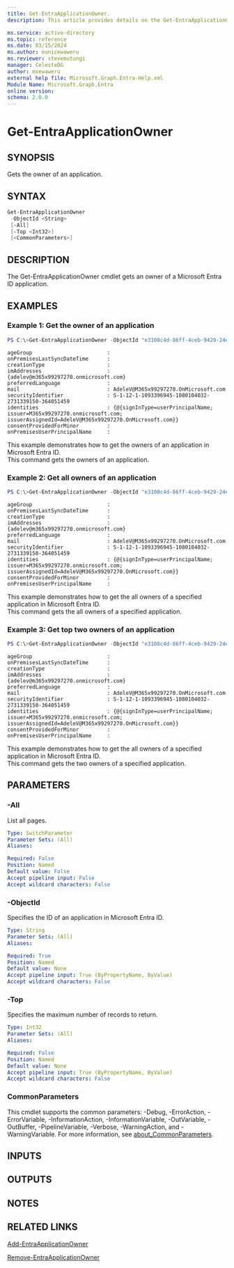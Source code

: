 ```yaml
---
title: Get-EntraApplicationOwner.
description: This article provides details on the Get-EntraApplicationOwner command.

ms.service: active-directory
ms.topic: reference
ms.date: 03/15/2024
ms.author: eunicewaweru
ms.reviewer: stevemutungi
manager: CelesteDG
author: msewaweru
external help file: Microsoft.Graph.Entra-Help.xml
Module Name: Microsoft.Graph.Entra
online version:
schema: 2.0.0
---
```


# Get-EntraApplicationOwner

## SYNOPSIS
Gets the owner of an application.

## SYNTAX

```powershell
Get-EntraApplicationOwner 
 -ObjectId <String> 
 [-All] 
 [-Top <Int32>] 
 [<CommonParameters>]
```

## DESCRIPTION
The Get-EntraApplicationOwner cmdlet gets an owner of a Microsoft Entra ID application.

## EXAMPLES

### Example 1: Get the owner of an application
```powershell
PS C:\>Get-EntraApplicationOwner -ObjectId "e3108c4d-86ff-4ceb-9429-24e85b4b8cea"
```
```output
ageGroup                        :
onPremisesLastSyncDateTime      :
creationType                    :
imAddresses                     : {adelev@m365x99297270.onmicrosoft.com}
preferredLanguage               :
mail                            : AdeleV@M365x99297270.OnMicrosoft.com
securityIdentifier              : S-1-12-1-1093396945-1080104032-2731339150-364051459
identities                      : {@{signInType=userPrincipalName; issuer=M365x99297270.onmicrosoft.com; issuerAssignedId=AdeleV@M365x99297270.OnMicrosoft.com}}
consentProvidedForMinor         :
onPremisesUserPrincipalName     :
```

This example demonstrates how to get the owners of an application in Microsoft Entra ID.  
This command gets the owners of an application.

### Example 2: Get all owners of an application
```powershell
PS C:\>Get-EntraApplicationOwner -ObjectId "e3108c4d-86ff-4ceb-9429-24e85b4b8cea" -All
```
```output
ageGroup                        :
onPremisesLastSyncDateTime      :
creationType                    :
imAddresses                     : {adelev@m365x99297270.onmicrosoft.com}
preferredLanguage               :
mail                            : AdeleV@M365x99297270.OnMicrosoft.com
securityIdentifier              : S-1-12-1-1093396945-1080104032-2731339150-364051459
identities                      : {@{signInType=userPrincipalName; issuer=M365x99297270.onmicrosoft.com; issuerAssignedId=AdeleV@M365x99297270.OnMicrosoft.com}}
consentProvidedForMinor         :
onPremisesUserPrincipalName     :
```

This example demonstrates how to get the all owners of a specified application in Microsoft Entra ID.  
This command gets the all owners of a specified application.

### Example 3: Get top two owners of an application
```powershell
PS C:\>Get-EntraApplicationOwner -ObjectId "e3108c4d-86ff-4ceb-9429-24e85b4b8cea" -Top 2
```
```output
ageGroup                        :
onPremisesLastSyncDateTime      :
creationType                    :
imAddresses                     : {adelev@m365x99297270.onmicrosoft.com}
preferredLanguage               :
mail                            : AdeleV@M365x99297270.OnMicrosoft.com
securityIdentifier              : S-1-12-1-1093396945-1080104032-2731339150-364051459
identities                      : {@{signInType=userPrincipalName; issuer=M365x99297270.onmicrosoft.com; issuerAssignedId=AdeleV@M365x99297270.OnMicrosoft.com}}
consentProvidedForMinor         :
onPremisesUserPrincipalName     :
```

This example demonstrates how to get the all owners of a specified application in Microsoft Entra ID.  
This command gets the two owners of a specified application.

## PARAMETERS

### -All
List all pages.

```yaml
Type: SwitchParameter
Parameter Sets: (All)
Aliases:

Required: False
Position: Named
Default value: False
Accept pipeline input: False
Accept wildcard characters: False
```

### -ObjectId
Specifies the ID of an application in Microsoft Entra ID.

```yaml
Type: String
Parameter Sets: (All)
Aliases:

Required: True
Position: Named
Default value: None
Accept pipeline input: True (ByPropertyName, ByValue)
Accept wildcard characters: False
```

### -Top
Specifies the maximum number of records to return.

```yaml
Type: Int32
Parameter Sets: (All)
Aliases:

Required: False
Position: Named
Default value: None
Accept pipeline input: True (ByPropertyName, ByValue)
Accept wildcard characters: False
```

### CommonParameters
This cmdlet supports the common parameters: -Debug, -ErrorAction, -ErrorVariable, -InformationAction, -InformationVariable, -OutVariable, -OutBuffer, -PipelineVariable, -Verbose, -WarningAction, and -WarningVariable. For more information, see [about_CommonParameters](https://go.microsoft.com/fwlink/?LinkID=113216).

## INPUTS

## OUTPUTS

## NOTES

## RELATED LINKS

[Add-EntraApplicationOwner](Add-EntraApplicationOwner.md)

[Remove-EntraApplicationOwner](Remove-EntraApplicationOwner.md)